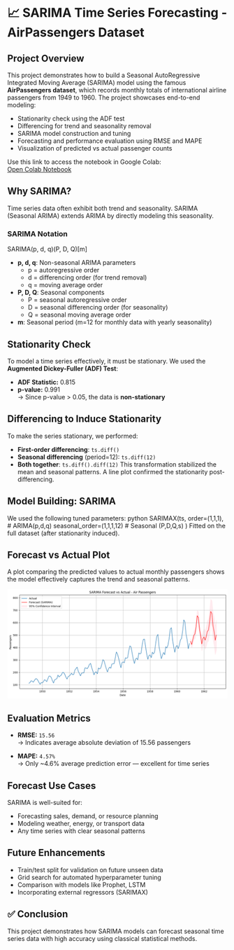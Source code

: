
# 📈 SARIMA Time Series Forecasting - AirPassengers Dataset

## Project Overview
This project demonstrates how to build a Seasonal AutoRegressive Integrated Moving Average (SARIMA) model using the famous **AirPassengers dataset**, which records monthly totals of international airline passengers from 1949 to 1960.
The project showcases end-to-end modeling:
- Stationarity check using the ADF test
- Differencing for trend and seasonality removal
- SARIMA model construction and tuning
- Forecasting and performance evaluation using RMSE and MAPE
- Visualization of predicted vs actual passenger counts

Use this link to access the notebook in Google Colab:  
[Open Colab Notebook](https://github.com/Aishwaryachen11/SARIMA-TimeSeries-AirPassengers-Forecasting/blob/main/SARIMA_AirPassengers_Project.ipynb)

## Why SARIMA?
Time series data often exhibit both trend and seasonality. SARIMA (Seasonal ARIMA) extends ARIMA by directly modeling this seasonality.

### SARIMA Notation
SARIMA(p, d, q)(P, D, Q)[m]
- **p, d, q**: Non-seasonal ARIMA parameters
  - p = autoregressive order
  - d = differencing order (for trend removal)
  - q = moving average order
- **P, D, Q**: Seasonal components
  - P = seasonal autoregressive order
  - D = seasonal differencing order (for seasonality)
  - Q = seasonal moving average order
- **m**: Seasonal period (m=12 for monthly data with yearly seasonality)

## Stationarity Check
To model a time series effectively, it must be stationary. 
We used the **Augmented Dickey-Fuller (ADF) Test**:
- **ADF Statistic:** 0.815
- **p-value:** 0.991  
  → Since p-value > 0.05, the data is **non-stationary**

## Differencing to Induce Stationarity
To make the series stationary, we performed:
- **First-order differencing**: `ts.diff()`
- **Seasonal differencing** (period=12): `ts.diff(12)`
- **Both together**: `ts.diff().diff(12)`
This transformation stabilized the mean and seasonal patterns. A line plot confirmed the stationarity post-differencing.

## Model Building: SARIMA
We used the following tuned parameters:
python
SARIMAX(ts,
        order=(1,1,1),        # ARIMA(p,d,q)
        seasonal_order=(1,1,1,12)  # Seasonal (P,D,Q,s)
)
Fitted on the full dataset (after stationarity induced).

## Forecast vs Actual Plot
A plot comparing the predicted values to actual monthly passengers shows the model effectively captures the trend and seasonal patterns.

<img src="https://github.com/Aishwaryachen11/SARIMA-TimeSeries-AirPassengers-Forecasting/blob/main/SARIMA_Forecast%20vs%20actual.png" alt="Model Architecture" width="550"/>

## Evaluation Metrics

- **RMSE:** `15.56`  
  → Indicates average absolute deviation of 15.56 passengers

- **MAPE:** `4.57%`  
  → Only ~4.6% average prediction error — excellent for time series

## Forecast Use Cases
SARIMA is well-suited for:
- Forecasting sales, demand, or resource planning
- Modeling weather, energy, or transport data
- Any time series with clear seasonal patterns

## Future Enhancements
- Train/test split for validation on future unseen data
- Grid search for automated hyperparameter tuning
- Comparison with models like Prophet, LSTM
- Incorporating external regressors (SARIMAX)

## ✅ Conclusion
This project demonstrates how SARIMA models can forecast seasonal time series data with high accuracy using classical statistical methods.

